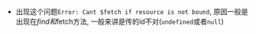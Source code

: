 * 出现这个问题`Error: Cant $fetch if resource is not bound`, 原因一般是出现在$find和$fetch方法, 一般来讲是传的id不对(`undefined`或者`null`)